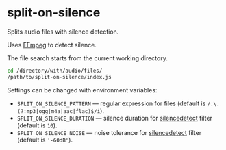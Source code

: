 # split-on-silence

Splits audio files with silence detection.

Uses [FFmpeg](https://ffmpeg.org/) to detect silence.

The file search starts from the current working directory.

```sh
cd /directory/with/audio/files/
/path/to/split-on-silence/index.js
```

Settings can be changed with environment variables:
- `SPLIT_ON_SILENCE_PATTERN` — regular expression for files (default is `/.\.(?:mp3|ogg|m4a|aac|flac)$/i`).
- `SPLIT_ON_SILENCE_DURATION` — silence duration for [silencedetect](https://ffmpeg.org/ffmpeg-filters.html#silencedetect) filter (default is `10`).
- `SPLIT_ON_SILENCE_NOISE` — noise tolerance for [silencedetect](https://ffmpeg.org/ffmpeg-filters.html#silencedetect) filter (default is `'-60dB'`).
